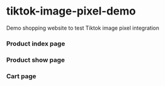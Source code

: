 # tiktok-image-pixel-demo
Demo shopping website to test Tiktok image pixel integration

### Product index page
### Product show page
### Cart page